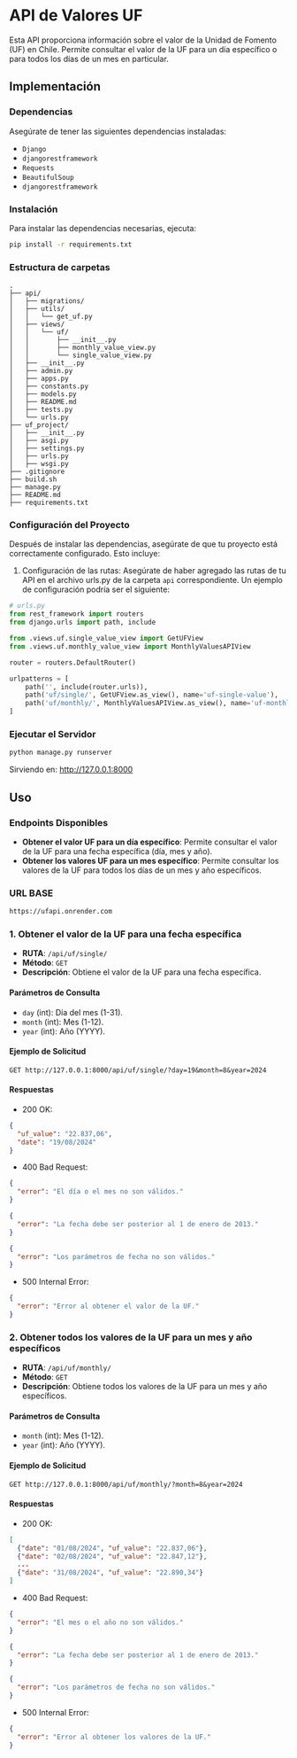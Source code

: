 # API de Valores UF

Esta API proporciona información sobre el valor de la Unidad de Fomento (UF) en Chile. Permite consultar el valor de la UF para un día específico o para todos los días de un mes en particular.

## Implementación

### Dependencias

Asegúrate de tener las siguientes dependencias instaladas:

- `Django`
- `djangorestframework`
- `Requests`
- `BeautifulSoup`
- `djangorestframework`

### Instalación

Para instalar las dependencias necesarias, ejecuta:

```bash
pip install -r requirements.txt
```

### Estructura de carpetas

```text
.
├── api/
│   ├── migrations/
│   ├── utils/
│   │   └── get_uf.py
│   ├── views/
│   │   └── uf/
│   │       ├── __init__.py
│   │       ├── monthly_value_view.py
│   │       └── single_value_view.py
│   ├── __init__.py
│   ├── admin.py
│   ├── apps.py
│   ├── constants.py
│   ├── models.py
│   ├── README.md
│   ├── tests.py
│   └── urls.py
├── uf_project/
│   ├── __init__.py
│   ├── asgi.py
│   ├── settings.py
│   ├── urls.py
│   ├── wsgi.py
├── .gitignore
├── build.sh
├── manage.py
├── README.md
├── requirements.txt

```

### Configuración del Proyecto

Después de instalar las dependencias, asegúrate de que tu proyecto está correctamente configurado. Esto incluye:

1. Configuración de las rutas: Asegúrate de haber agregado las rutas de tu API en el archivo urls.py de la carpeta `api` correspondiente. Un ejemplo de configuración podría ser el siguiente:

```python
# urls.py
from rest_framework import routers
from django.urls import path, include

from .views.uf.single_value_view import GetUFView
from .views.uf.monthly_value_view import MonthlyValuesAPIView

router = routers.DefaultRouter()

urlpatterns = [
    path('', include(router.urls)),
    path('uf/single/', GetUFView.as_view(), name='uf-single-value'),
    path('uf/monthly/', MonthlyValuesAPIView.as_view(), name='uf-monthly-value'),
]
```

### Ejecutar el Servidor

```bash
python manage.py runserver
```

Sirviendo en: http://127.0.0.1:8000

## Uso

### Endpoints Disponibles

- **Obtener el valor UF para un día específico**: Permite consultar el valor de la UF para una fecha específica (día, mes y año).
- **Obtener los valores UF para un mes específico**: Permite consultar los valores de la UF para todos los días de un mes y año específicos.

### URL BASE

```bash
https://ufapi.onrender.com
```

### 1. Obtener el valor de la UF para una fecha específica

- **RUTA**: `/api/uf/single/`
- **Método**: `GET`
- **Descripción**: Obtiene el valor de la UF para una fecha específica.

#### Parámetros de Consulta

- `day` (int): Día del mes (1-31).
- `month` (int): Mes (1-12).
- `year` (int): Año (YYYY).

#### Ejemplo de Solicitud

```http
GET http://127.0.0.1:8000/api/uf/single/?day=19&month=8&year=2024
```

#### Respuestas

- 200 OK:

```json
{
  "uf_value": "22.837,06",
  "date": "19/08/2024"
}
```

- 400 Bad Request:

```json
{
  "error": "El día o el mes no son válidos."
}
```

```json
{
  "error": "La fecha debe ser posterior al 1 de enero de 2013."
}
```

```json
{
  "error": "Los parámetros de fecha no son válidos."
}
```

- 500 Internal Error:

```json
{
  "error": "Error al obtener el valor de la UF."
}
```

### 2. Obtener todos los valores de la UF para un mes y año específicos

- **RUTA**: `/api/uf/monthly/`
- **Método**: `GET`
- **Descripción**: Obtiene todos los valores de la UF para un mes y año específicos.

#### Parámetros de Consulta

- `month` (int): Mes (1-12).
- `year` (int): Año (YYYY).

#### Ejemplo de Solicitud

```http
GET http://127.0.0.1:8000/api/uf/monthly/?month=8&year=2024
```

#### Respuestas

- 200 OK:

```json
[
  {"date": "01/08/2024", "uf_value": "22.837,06"},
  {"date": "02/08/2024", "uf_value": "22.847,12"},
  ...
  {"date": "31/08/2024", "uf_value": "22.890,34"}
]

```

- 400 Bad Request:

```json
{
  "error": "El mes o el año no son válidos."
}
```

```json
{
  "error": "La fecha debe ser posterior al 1 de enero de 2013."
}
```

```json
{
  "error": "Los parámetros de fecha no son válidos."
}
```

- 500 Internal Error:

```json
{
  "error": "Error al obtener los valores de la UF."
}
```
